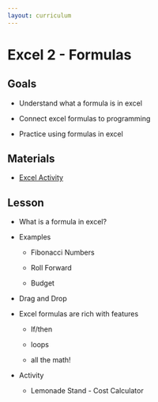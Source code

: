 ```yaml
---
layout: curriculum
---
```


# Excel 2 - Formulas

## Goals

* Understand what a formula is in excel

* Connect excel formulas to programming

* Practice using formulas in excel

## Materials

* [Excel Activity](https://docs.google.com/spreadsheets/d/1pIZMhC8nui34AjtdQ94mOT9lj-xGbAtqsRnAuubVVC4/edit?usp=sharing)

## Lesson

* What is a formula in excel?

* Examples

  * Fibonacci Numbers

  * Roll Forward

  * Budget

* Drag and Drop

* Excel formulas are rich with features

  * If/then

  * loops

  * all the math!

* Activity

  * Lemonade Stand - Cost Calculator 
